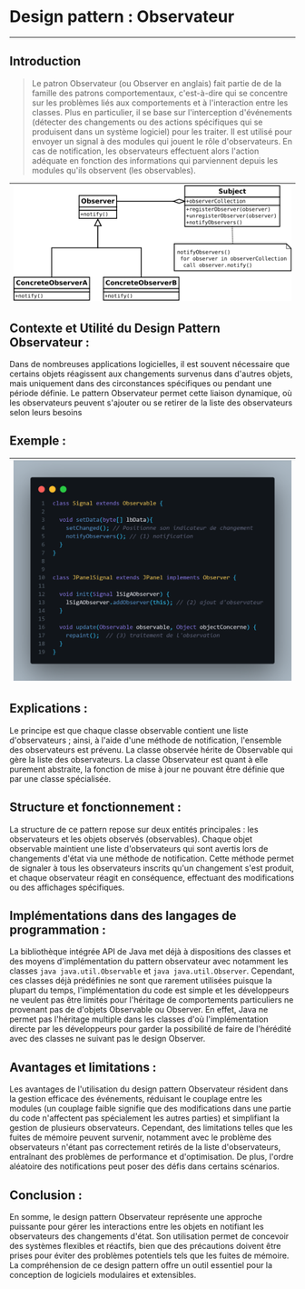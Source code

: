 # Design pattern : Observateur
***

## Introduction

>Le patron Observateur (ou Observer en anglais) fait partie de de la famille des patrons comportementaux, c'est-à-dire qui se concentre sur les problèmes liés aux comportements et à l'interaction entre les classes.
Plus en particulier, il se base sur l'interception d'événements (détecter des changements ou des actions spécifiques qui se produisent dans un système logiciel) pour les traiter.
Il est utilisé pour envoyer un signal à des modules qui jouent le rôle d'observateurs. En cas de notification, les observateurs effectuent alors l'action adéquate en fonction des informations qui parviennent depuis les modules qu'ils observent (les observables).

| ![observer](https://github.com/GeniusTom-Dev/presentation-design-pattern/blob/main/assets/observer.png?raw=true) |
|------------------------------------------------------------------------------------------------------------------|

## Contexte et Utilité du Design Pattern Observateur : 
Dans de nombreuses applications logicielles, il est souvent nécessaire que certains objets réagissent aux changements survenus dans d'autres objets, mais uniquement dans des circonstances spécifiques ou pendant une période définie. Le pattern Observateur permet cette liaison dynamique, où les observateurs peuvent s'ajouter ou se retirer de la liste des observateurs selon leurs besoins

## Exemple :

| ![observer](https://github.com/GeniusTom-Dev/presentation-design-pattern/blob/main/assets/example-java.png?raw=true) |
|----------------------------------------------------------------------------------------------------------------------------|

## Explications :

Le principe est que chaque classe observable contient une liste d'observateurs ; ainsi, à l'aide d'une méthode de notification, l'ensemble des observateurs est prévenu. La classe observée hérite de Observable qui gère la liste des observateurs. La classe Observateur est quant à elle purement abstraite, la fonction de mise à jour ne pouvant être définie que par une classe spécialisée.

## Structure et fonctionnement :

La structure de ce pattern repose sur deux entités principales : les observateurs et les objets observés (observables). Chaque objet observable maintient une liste d'observateurs qui sont avertis lors de changements d'état via une méthode de notification. Cette méthode permet de signaler à tous les observateurs inscrits qu'un changement s'est produit, et chaque observateur réagit en conséquence, effectuant des modifications ou des affichages spécifiques.



## Implémentations dans des langages de programmation :

La bibliothèque intégrée API de Java met déjà à dispositions des classes et des moyens d'implémentation du pattern observateur avec notamment les classes ```java java.util.Observable``` et ```java java.util.Observer```.
Cependant, ces classes déjà prédéfinies ne sont que rarement utilisées puisque la plupart du temps, l'implémentation du code est simple et les développeurs ne veulent pas être limités pour l'héritage de comportements particuliers ne provenant pas de d'objets Observable ou Observer. En effet, Java ne permet pas l'héritage multiple dans les classes d'où l'implémentation directe par les développeurs pour garder la possibilité de faire de l'hérédité avec des classes ne suivant pas le design Observer.

## Avantages et limitations :

Les avantages de l'utilisation du design pattern Observateur résident dans la gestion efficace des événements, réduisant le couplage entre les modules (un couplage faible signifie que des modifications dans une partie du code n'affectent pas spécialement les autres parties) et simplifiant la gestion de plusieurs observateurs. Cependant, des limitations telles que les fuites de mémoire peuvent survenir, notamment avec le problème des observateurs n'étant pas correctement retirés de la liste d'observateurs, entraînant des problèmes de performance et d'optimisation. De plus, l'ordre aléatoire des notifications peut poser des défis dans certains scénarios.

## Conclusion :

En somme, le design pattern Observateur représente une approche puissante pour gérer les interactions entre les objets en notifiant les observateurs des changements d'état. Son utilisation permet de concevoir des systèmes flexibles et réactifs, bien que des précautions doivent être prises pour éviter des problèmes potentiels tels que les fuites de mémoire. La compréhension de ce design pattern offre un outil essentiel pour la conception de logiciels modulaires et extensibles.
